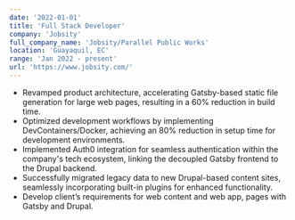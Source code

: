 ```yaml
---
date: '2022-01-01'
title: 'Full Stack Developer'
company: 'Jobsity'
full_company_name: 'Jobsity/Parallel Public Works'
location: 'Guayaquil, EC'
range: 'Jan 2022 - present'
url: 'https://www.jobsity.com/'
---
```


- Revamped product architecture, accelerating Gatsby-based static file generation for large web pages, resulting in a 60% reduction in build time.
- Optimized development workflows by implementing DevContainers/Docker, achieving an 80% reduction in setup time for development environments.
- Implemented Auth0 integration for seamless authentication within the company's tech ecosystem, linking the decoupled Gatsby frontend to the Drupal backend.
- Successfully migrated legacy data to new Drupal-based content sites, seamlessly incorporating built-in plugins for enhanced functionality.
- Develop client’s requirements for web content and web app, pages with Gatsby and Drupal.
